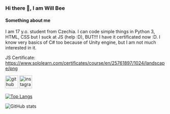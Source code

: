 ### Hi there 👋, I am Will Bee
#### Something about me
I am 17 y.o. student from Czechia. I can code simple things in Python 3, HTML, CSS but I suck at JS (help :D), BUT!!! I have it certificated now :D. I know very basics of C# too because of Unity engine, but I am not much interested in it.

JS Certificate: https://www.sololearn.com/certificates/course/en/25761897/1024/landscape/png


[<img src='https://cdn.jsdelivr.net/npm/simple-icons@3.0.1/icons/github.svg' alt='github' height='40'>](https://github.com/Will-Bee)  [<img src='https://cdn.jsdelivr.net/npm/simple-icons@3.0.1/icons/instagram.svg' alt='instagram' height='40'>](https://www.instagram.com/vilem_bartosek/)  

[![Top Langs](https://github-readme-stats.vercel.app/api/top-langs/?username=Will-Bee)](https://github.com/anuraghazra/github-readme-stats)

![GitHub stats](https://github-readme-stats.vercel.app/api?username=Will-Bee&show_icons=true)  

